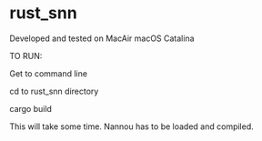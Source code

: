 # rust_snn

Developed and tested on MacAir macOS Catalina

TO RUN:

Get to command line

cd to rust_snn directory

cargo build

This will take some time. 
Nannou has to be loaded and compiled.



